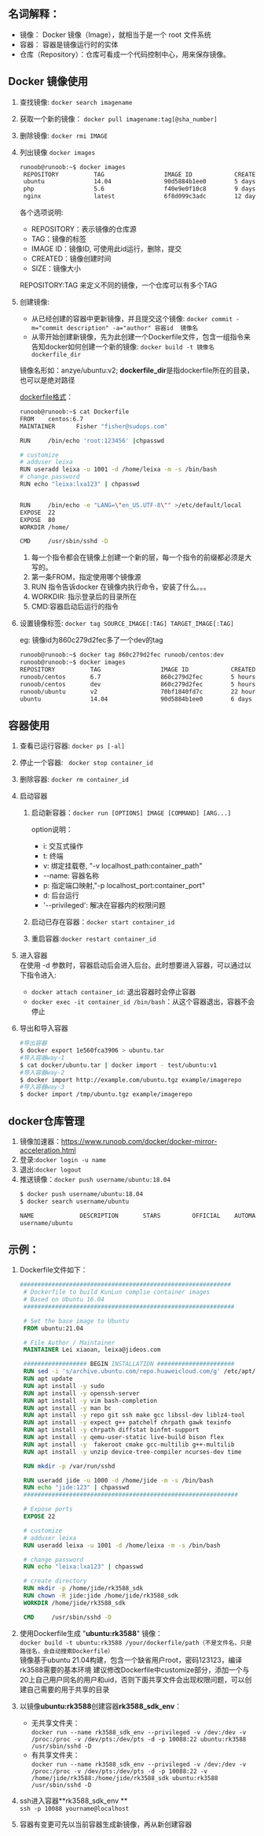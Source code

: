 ## 名词解释：
- 镜像： Docker 镜像（Image），就相当于是一个 root 文件系统
- 容器： 容器是镜像运行时的实体
- 仓库（Repository）：仓库可看成一个代码控制中心，用来保存镜像。
## Docker 镜像使用
1. 查找镜像: `docker search imagename`
1. 获取一个新的镜像： `docker pull imagename:tag[@sha_number]`
1. 删除镜像: `docker rmi IMAGE`
1. 列出镜像
 `docker images`
   ```sh
   runoob@runoob:~$ docker images           
    REPOSITORY          TAG                 IMAGE ID            CREATED             SIZE
    ubuntu              14.04               90d5884b1ee0        5 days ago          188 MB
    php                 5.6                 f40e9e0f10c8        9 days ago          444.8 MB
    nginx               latest              6f8d099c3adc        12 days ago         182.7 MB
   ```
   各个选项说明:
    - REPOSITORY：表示镜像的仓库源
    - TAG：镜像的标签
    - IMAGE ID：镜像ID, 可使用此id运行，删除，提交
    - CREATED：镜像创建时间
    - SIZE：镜像大小
    
    REPOSITORY:TAG 来定义不同的镜像，一个仓库可以有多个TAG

1. 创建镜像: 
   - 从已经创建的容器中更新镜像，并且提交这个镜像: `docker commit -m="commit description" -a="author" 容器id  镜像名`
   - 从零开始创建新镜像，先为此创建一个Dockerfile文件，包含一组指令来告知docker如何创建一个新的镜像: `docker build -t 镜像名 dockerfile_dir`
    
    镜像名形如：anzye/ubuntu:v2;  **dockerfile_dir**是指dockerfile所在的目录，也可以是绝对路径
    
    [dockerfile格式](https://www.runoob.com/docker/docker-dockerfile.html)：
    ```sh
    runoob@runoob:~$ cat Dockerfile 
    FROM    centos:6.7
    MAINTAINER      Fisher "fisher@sudops.com"

    RUN     /bin/echo 'root:123456' |chpasswd

    # customize
    # adduser leixa 
    RUN useradd leixa -u 1001 -d /home/leixa -m -s /bin/bash
    # change password
    RUN echo "leixa:lxa123" | chpasswd


    RUN     /bin/echo -e "LANG=\"en_US.UTF-8\"" >/etc/default/local
    EXPOSE  22
    EXPOSE  80
    WORKDIR /home/

    CMD     /usr/sbin/sshd -D
    ```
      1. 每一个指令都会在镜像上创建一个新的层，每一个指令的前缀都必须是大写的。
      2. 第一条FROM，指定使用哪个镜像源
      3. RUN 指令告诉docker 在镜像内执行命令，安装了什么。。。
      4. WORKDIR: 指示登录后的目录所在
      5. CMD:容器启动后运行的指令
 1. 设置镜像标签: `docker tag SOURCE_IMAGE[:TAG] TARGET_IMAGE[:TAG]`
    
    eg: 镜像id为860c279d2fec多了一个dev的tag
    ```sh
    runoob@runoob:~$ docker tag 860c279d2fec runoob/centos:dev
    runoob@runoob:~$ docker images
    REPOSITORY          TAG                 IMAGE ID            CREATED             SIZE
    runoob/centos       6.7                 860c279d2fec        5 hours ago         190.6 MB
    runoob/centos       dev                 860c279d2fec        5 hours ago         190.6 MB
    runoob/ubuntu       v2                  70bf1840fd7c        22 hours ago        158.5 MB
    ubuntu              14.04               90d5884b1ee0        6 days ago          188 MB
    ```
## 容器使用
1. 查看已运行容器: `docker ps [-al]`
1. 停止一个容器: ` docker stop container_id`
1. 删除容器: `docker rm container_id`
1. 启动容器
    1. 启动新容器：`docker run [OPTIONS] IMAGE [COMMAND] [ARG...]`

        option说明：
        - i: 交互式操作
        - t: 终端
        - v: 绑定挂载卷, "-v localhost_path:container_path"
        - --name: 容器名称
        - p: 指定端口映射,"-p localhost_port:container_port"
        - d: 后台运行
        - '--privileged': 解决在容器内的权限问题
    
    1. 启动已存在容器：`docker start container_id`
    1. 重启容器:`docker restart container_id`
   
1. 进入容器  
    在使用 -d 参数时，容器启动后会进入后台。此时想要进入容器，可以通过以下指令进入:
    - `docker attach container_id`: 退出容器时会停止容器
    - `docker exec -it container_id /bin/bash`：从这个容器退出，容器不会停止
1. 导出和导入容器
    ```sh
    #导出容器
    $ docker export 1e560fca3906 > ubuntu.tar
    #导入容器way-1
    $ cat docker/ubuntu.tar | docker import - test/ubuntu:v1
    #导入容器way-2
    $ docker import http://example.com/ubuntu.tgz example/imagerepo
    #导入容器way-3
    $ docker import /tmp/ubuntu.tgz example/imagerepo
    ```
## docker仓库管理
1. 镜像加速器：https://www.runoob.com/docker/docker-mirror-acceleration.html
2. 登录:`docker login -u name`
3. 退出:`docker logout`
4. 推送镜像：`docker push username/ubuntu:18.04`
    ```sh
    $ docker push username/ubuntu:18.04
    $ docker search username/ubuntu

    NAME             DESCRIPTION       STARS         OFFICIAL    AUTOMATED
    username/ubuntu
    ```


## 示例：
1. Dockerfile文件如下：    
   ```Dockerfile
   ############################################################
    # Dockerfile to build KunLun complie container images
    # Based on Ubuntu 16.04
    ############################################################

    # Set the base image to Ubuntu
    FROM ubuntu:21.04

    # File Author / Maintainer
    MAINTAINER Lei xiaoan, leixa@jideos.com

    ################## BEGIN INSTALLATION ######################
    RUN sed -i 's/archive.ubuntu.com/repo.huaweicloud.com/g' /etc/apt/sources.list
    RUN apt update 
    RUN apt install -y sudo
    RUN apt install -y openssh-server
    RUN apt install -y vim bash-completion
    RUN apt install -y man bc
    RUN apt install -y repo git ssh make gcc libssl-dev liblz4-tool 
    RUN apt install -y expect g++ patchelf chrpath gawk texinfo 
    RUN apt install -y chrpath diffstat binfmt-support 
    RUN apt install -y qemu-user-static live-build bison flex
    RUN apt install -y  fakeroot cmake gcc-multilib g++-multilib
    RUN apt install -y unzip device-tree-compiler ncurses-dev time

    RUN mkdir -p /var/run/sshd

    RUN useradd jide -u 1000 -d /home/jide -m -s /bin/bash
    RUN echo "jide:123" | chpasswd
    #############################################################

    # Expose ports
    EXPOSE 22

    # customize
    # adduser leixa 
    RUN useradd leixa -u 1001 -d /home/leixa -m -s /bin/bash

    # change password
    RUN echo "leixa:lxa123" | chpasswd

    # create directory
    RUN mkdir -p /home/jide/rk3588_sdk
    RUN chown -R jide:jide /home/jide/rk3588_sdk
    WORKDIR /home/jide/rk3588_sdk

    CMD     /usr/sbin/sshd -D
   ```
2. 使用Dockerfile生成 "**ubuntu:rk3588**" 镜像：    
    `docker build -t ubuntu:rk3588 /your/dockerfile/path（不是文件名，只是路径名，会自动搜索Dockerfile）`    
    镜像基于ubuntu 21.04构建，包含一个缺省用户root，密码123123，编译rk3588需要的基本环境
    建议修改Dockerfile中customize部分，添加一个与20上自己用户同名的用户和uid，否则下面共享文件会出现权限问题，可以创建自己需要的用于共享的目录

3. 以镜像**ubuntu:rk3588**创建容器**rk3588_sdk_env**：    
   - 无共享文件夹：   
     `docker run --name rk3588_sdk_env --privileged -v /dev:/dev -v /proc:/proc -v /dev/pts:/dev/pts -d -p 10088:22 ubuntu:rk3588 /usr/sbin/sshd -D`
   - 有共享文件夹：   
     `docker run --name rk3588_sdk_env --privileged -v /dev:/dev -v /proc:/proc -v /dev/pts:/dev/pts -d -p 10088:22 -v /home/jide/rk3588:/home/jide/rk3588_sdk ubuntu:rk3588 /usr/sbin/sshd -D`

4. ssh进入容器**rk3588_sdk_env **   
    `ssh -p 10088 yourname@localhost`
    
5. 容器有变更可先以当前容器生成新镜像，再从新创建容器
